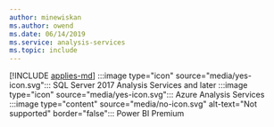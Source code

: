 ```yaml
---
author: minewiskan
ms.author: owend
ms.date: 06/14/2019
ms.service: analysis-services
ms.topic: include
---
```


[!INCLUDE [applies-md](applies-md.md)] :::image type="icon" source="media/yes-icon.svg"::: SQL Server 2017 Analysis Services and later :::image type="icon" source="media/yes-icon.svg"::: Azure Analysis Services :::image type="content" source="media/no-icon.svg" alt-text="Not supported" border="false"::: Power BI Premium

